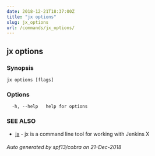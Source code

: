 ```yaml
---
date: 2018-12-21T18:37:00Z
title: "jx options"
slug: jx_options
url: /commands/jx_options/
---
```

## jx options



### Synopsis



```
jx options [flags]
```

### Options

```
  -h, --help   help for options
```

### SEE ALSO

* [jx](/commands/jx/)	 - jx is a command line tool for working with Jenkins X

###### Auto generated by spf13/cobra on 21-Dec-2018
